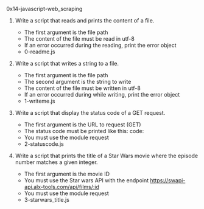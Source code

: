 0x14-javascript-web_scraping

1. Write a script that reads and prints the content of a file.
	- The first argument is the file path
	- The content of the file must be read in utf-8
	- If an error occurred during the reading, print the error object
	- 0-readme.js


2. Write a script that writes a string to a file.
	- The first argument is the file path
	- The second argument is the string to write
	- The content of the file must be written in utf-8
	- If an error occurred during while writing, print the error object
	- 1-writeme.js


3. Write a script that display the status code of a GET request.
	- The first argument is the URL to request (GET)
	- The status code must be printed like this: code: <status code>
	- You must use the module request
	- 2-statuscode.js


4. Write a script that prints the title of a Star Wars movie where the episode number matches a given integer.
	- The first argument is the movie ID
	- You must use the Star wars API with the endpoint https://swapi-api.alx-tools.com/api/films/:id
	- You must use the module request
	- 3-starwars_title.js
